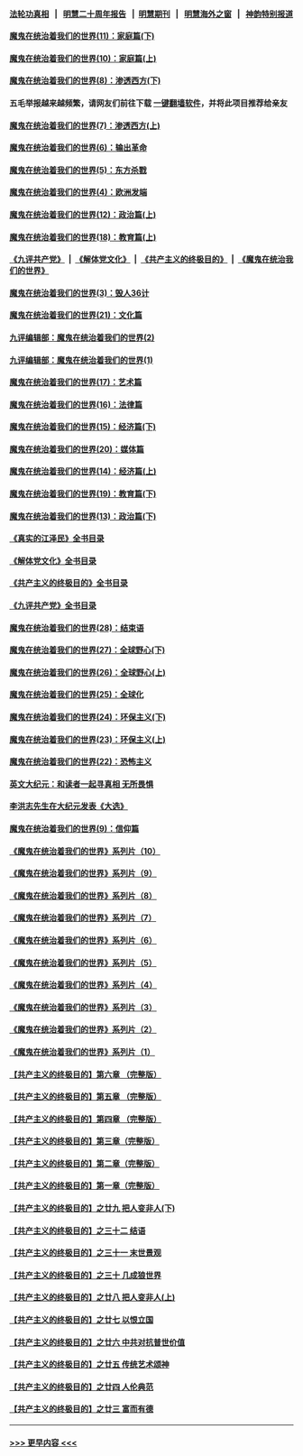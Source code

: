 #### [法轮功真相](https://github.com/gfw-breaker/truth/blob/master/README.md?t=0) &nbsp;&nbsp;|&nbsp;&nbsp; [明慧二十周年报告](https://github.com/gfw-breaker/mh-reports/blob/master/README.md?t=0) &nbsp;&nbsp;|&nbsp;&nbsp;[明慧期刊](https://github.com/gfw-breaker/mh-qikan) &nbsp;&nbsp;|&nbsp;&nbsp; [明慧海外之窗](https://github.com/gfw-breaker/mh-news/blob/master/README.md?t=0) &nbsp;&nbsp;|&nbsp;&nbsp; [神韵特别报道](https://github.com/gfw-breaker/mh-news/blob/master/shenyun.md?t=0)
#### [魔鬼在统治着我们的世界(11)：家庭篇(下)](../pages/nsc422/n10440961.md?t=12040950) 
#### [魔鬼在统治着我们的世界(10)：家庭篇(上)](../pages/nsc422/n10435448.md?t=12040950) 
#### [魔鬼在统治着我们的世界(8)：渗透西方(下)](../pages/nsc422/n10429603.md?t=12040950) 
#### 五毛举报越来越频繁，请网友们前往下载 [一键翻墙软件](https://github.com/gfw-breaker/ssr-accounts)，并将此项目推荐给亲友
#### [魔鬼在统治着我们的世界(7)：渗透西方(上)](../pages/nsc422/n10426013.md?t=12040950) 
#### [魔鬼在统治着我们的世界(6)：输出革命](../pages/nsc422/n10421536.md?t=12040950) 
#### [魔鬼在统治着我们的世界(5)：东方杀戮](../pages/nsc422/n10417707.md?t=12040950) 
#### [魔鬼在统治着我们的世界(4)：欧洲发端](../pages/nsc422/n10414890.md?t=12040950) 
#### [魔鬼在统治着我们的世界(12)：政治篇(上)](../pages/nsc422/n10444576.md?t=12040950) 
#### [魔鬼在统治着我们的世界(18)：教育篇(上)](../pages/nsc422/n10526970.md?t=12040950) 
#### [《九评共产党》](https://github.com/begood0513/9ping.md/blob/master/README.md) &nbsp;|&nbsp; [《解体党文化》](../../../../jtdwh.md/blob/master/README.md)  &nbsp;|&nbsp; [《共产主义的终极目的》](../../../../gczydzjmd.md/blob/master/README.md) &nbsp;|&nbsp; [《魔鬼在统治我们的世界》](../../../../mgztzwmdsj.md/blob/master/README.md) 
#### [魔鬼在统治着我们的世界(3)：毁人36计](../pages/nsc422/n10411583.md?t=12040950) 
#### [魔鬼在统治着我们的世界(21)：文化篇](../pages/nsc422/n10597706.md?t=12040950) 
#### [九评编辑部：魔鬼在统治着我们的世界(2)](../pages/nsc422/n10410036.md?t=12040950) 
#### [九评编辑部：魔鬼在统治着我们的世界(1)](../pages/nsc422/n10406825.md?t=12040950) 
#### [魔鬼在统治着我们的世界(17)：艺术篇](../pages/nsc422/n10499093.md?t=12040950) 
#### [魔鬼在统治着我们的世界(16)：法律篇](../pages/nsc422/n10485969.md?t=12040950) 
#### [魔鬼在统治着我们的世界(15)：经济篇(下)](../pages/nsc422/n10469975.md?t=12040950) 
#### [魔鬼在统治着我们的世界(20)：媒体篇](../pages/nsc422/n10586579.md?t=12040950) 
#### [魔鬼在统治着我们的世界(14)：经济篇(上)](../pages/nsc422/n10457370.md?t=12040950) 
#### [魔鬼在统治着我们的世界(19)：教育篇(下)](../pages/nsc422/n10564808.md?t=12040950) 
#### [魔鬼在统治着我们的世界(13)：政治篇(下)](../pages/nsc422/n10448270.md?t=12040950) 
#### [《真实的江泽民》全书目录](../pages/nsc422/n13721399.md?t=12040950) 
#### [《解体党文化》全书目录](../pages/nsc422/n13721157.md?t=12040950) 
#### [《共产主义的终极目的》全书目录](../pages/nsc422/n13721048.md?t=12040950) 
#### [《九评共产党》全书目录](../pages/nsc422/n13708085.md?t=12040950) 
#### [魔鬼在统治着我们的世界(28)：结束语](../pages/nsc422/n10936246.md?t=12040950) 
#### [魔鬼在统治着我们的世界(27)：全球野心(下)](../pages/nsc422/n10928319.md?t=12040950) 
#### [魔鬼在统治着我们的世界(26)：全球野心(上)](../pages/nsc422/n10900318.md?t=12040950) 
#### [魔鬼在统治着我们的世界(25)：全球化](../pages/nsc422/n10788205.md?t=12040950) 
#### [魔鬼在统治着我们的世界(24)：环保主义(下)](../pages/nsc422/n10695307.md?t=12040950) 
#### [魔鬼在统治着我们的世界(23)：环保主义(上)](../pages/nsc422/n10688613.md?t=12040950) 
#### [魔鬼在统治着我们的世界(22)：恐怖主义](../pages/nsc422/n10614727.md?t=12040950) 
#### [英文大纪元：和读者一起寻真相 无所畏惧](../pages/nsc422/n12542027.md?t=12040950) 
#### [李洪志先生在大纪元发表《大选》](../pages/nsc422/n12534746.md?t=12040950) 
#### [魔鬼在统治着我们的世界(9)：信仰篇](../pages/nsc422/n10432159.md?t=12040950) 
#### [《魔鬼在统治着我们的世界》系列片（10）](../pages/nsc422/n12292670.md?t=12040950) 
#### [《魔鬼在统治着我们的世界》系列片（9）](../pages/nsc422/n12290859.md?t=12040950) 
#### [《魔鬼在统治着我们的世界》系列片（8）](../pages/nsc422/n12287445.md?t=12040950) 
#### [《魔鬼在统治着我们的世界》系列片（7）](../pages/nsc422/n12283425.md?t=12040950) 
#### [《魔鬼在统治着我们的世界》系列片（6）](../pages/nsc422/n12282314.md?t=12040950) 
#### [《魔鬼在统治着我们的世界》系列片（5）](../pages/nsc422/n12281419.md?t=12040950) 
#### [《魔鬼在统治着我们的世界》系列片（4）](../pages/nsc422/n12274024.md?t=12040950) 
#### [《魔鬼在统治着我们的世界》系列片（3）](../pages/nsc422/n12271322.md?t=12040950) 
#### [《魔鬼在统治着我们的世界》系列片（2）](../pages/nsc422/n12269049.md?t=12040950) 
#### [《魔鬼在统治着我们的世界》系列片（1）](../pages/nsc422/n12267575.md?t=12040950) 
#### [【共产主义的终极目的】第六章 （完整版）](../pages/nsc422/n11428913.md?t=12040950) 
#### [【共产主义的终极目的】第五章 （完整版）](../pages/nsc422/n11428912.md?t=12040950) 
#### [【共产主义的终极目的】第四章 （完整版）](../pages/nsc422/n11428907.md?t=12040950) 
#### [【共产主义的终极目的】第三章（完整版）](../pages/nsc422/n11428848.md?t=12040950) 
#### [【共产主义的终极目的】第二章（完整版）](../pages/nsc422/n11428831.md?t=12040950) 
#### [【共产主义的终极目的】第一章（完整版）](../pages/nsc422/n11417651.md?t=12040950) 
#### [【共产主义的终极目的】之廿九 把人变非人(下)](../pages/nsc422/n11344140.md?t=12040950) 
#### [【共产主义的终极目的】之三十二 结语](../pages/nsc422/n11360535.md?t=12040950) 
#### [【共产主义的终极目的】之三十一 末世景观](../pages/nsc422/n11351129.md?t=12040950) 
#### [【共产主义的终极目的】之三十 几成狼世界](../pages/nsc422/n11348280.md?t=12040950) 
#### [【共产主义的终极目的】之廿八 把人变非人(上)](../pages/nsc422/n11340492.md?t=12040950) 
#### [【共产主义的终极目的】之廿七 以恨立国](../pages/nsc422/n11336944.md?t=12040950) 
#### [【共产主义的终极目的】之廿六 中共对抗普世价值](../pages/nsc422/n11324785.md?t=12040950) 
#### [【共产主义的终极目的】之廿五 传统艺术颂神](../pages/nsc422/n11296396.md?t=12040950) 
#### [【共产主义的终极目的】之廿四 人伦典范](../pages/nsc422/n11296397.md?t=12040950) 
#### [【共产主义的终极目的】之廿三 富而有德](../pages/nsc422/n11283598.md?t=12040950) 

----
#### [ >>> 更早内容 <<< ](../indexes/nsc422-earlier.md)
